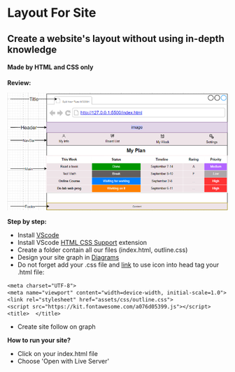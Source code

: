 # Layout For Site

## Create a website's layout without using in-depth knowledge 

#### Made by HTML and CSS only

**Review:**

![image](https://github.com/BuiHongChien/layout-for-site/blob/master/page-design.png)

**Step by step:**

- Install [VScode](https://code.visualstudio.com/)
- Install VScode [HTML CSS Support](https://marketplace.visualstudio.com/items?itemName=ecmel.vscode-html-css#review-details) extension
- Create a folder contain all our files (index.html, outline.css)
- Design your site graph in [Diagrams](https://www.diagrams.net/)
- Do not forget add your .css file and [link](https://kit.fontawesome.com/a076d05399.js) to use icon into head tag your .html file:


<head>

    <meta charset="UTF-8">
    <meta name="viewport" content="width=device-width, initial-scale=1.0">
    <link rel="stylesheet" href="assets/css/outline.css">
    <script src="https://kit.fontawesome.com/a076d05399.js"></script>
    <title>  </title>

</head>

- Create site follow on graph

**How to run your site?**
- Click on your index.html file
- Choose 'Open with Live Server'
            

